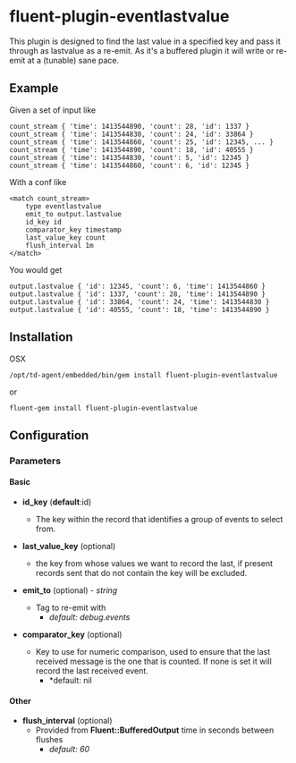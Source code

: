 fluent-plugin-eventlastvalue
==========================

This plugin is designed to find the last value in a specified key and pass it through as lastvalue as a re-emit. As it's a buffered plugin it will write or re-emit at a (tunable) sane pace.

## Example

Given a set of input like

```
count_stream { 'time': 1413544890, 'count': 28, 'id': 1337 }
count_stream { 'time': 1413544830, 'count': 24, 'id': 33864 }
count_stream { 'time': 1413544860, 'count': 25, 'id': 12345, ... }
count_stream { 'time': 1413544890, 'count': 18, 'id': 40555 }
count_stream { 'time': 1413544830, 'count': 5, 'id': 12345 }
count_stream { 'time': 1413544860, 'count': 6, 'id': 12345 }
```

With a conf like

```
<match count_stream>
    type eventlastvalue
    emit_to output.lastvalue
    id_key id
    comparator_key timestamp
    last_value_key count
    flush_interval 1m
</match>
```

You would get

```
output.lastvalue { 'id': 12345, 'count': 6, 'time': 1413544860 }
output.lastvalue { 'id': 1337, 'count': 28, 'time': 1413544890 }
output.lastvalue { 'id': 33864, 'count': 24, 'time': 1413544830 }
output.lastvalue { 'id': 40555, 'count': 18, 'time': 1413544890 }
```

## Installation

OSX

    /opt/td-agent/embedded/bin/gem install fluent-plugin-eventlastvalue

or

    fluent-gem install fluent-plugin-eventlastvalue


## Configuration

### Parameters

#### Basic

- **id_key** (**default**:id)
    - The key within the record that identifies a group of events to select from.

- **last_value_key** (optional)
    - the key from whose values we want to record the last, if present records sent that do not contain the key will be excluded.

- **emit_to** (optional) - *string*
    - Tag to re-emit with
        - *default: debug.events*
- **comparator_key** (optional)
    - Key to use for numeric comparison, used to ensure that the last received message is the one that is counted. If none is set it will record the last received event.
        - *default: nil

#### Other

- **flush_interval** (optional)
    - Provided from **Fluent::BufferedOutput** time in seconds between flushes
        - *default: 60*
